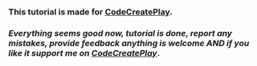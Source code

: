 ### This tutorial is made for [CodeCreatePlay](https://www.patreon.com/CodeCreatePlay).



### _Everything seems good now, tutorial is done, report any mistakes, provide feedback anything is welcome AND if you like it support me on [CodeCreatePlay](https://www.patreon.com/CodeCreatePlay)_.
